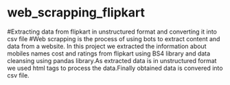 # web_scrapping_flipkart
#Extracting data from flipkart in unstructured format and converting it into csv file
#Web scrapping is the process of using bots to extract content and data from a website. In this project we extracted the information about mobiles names cost and ratings from flipkart using BS4 library and data cleansing using pandas library.As extracted data is in unstructured format we used html tags to process the data.Finally obtained data is convered into csv file.
